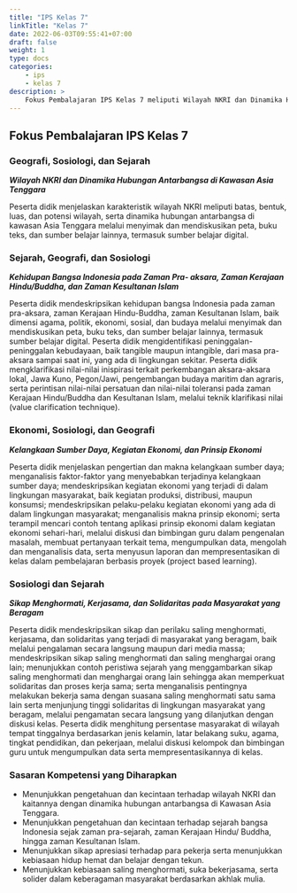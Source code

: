 ```yaml
---
title: "IPS Kelas 7"
linkTitle: "Kelas 7"
date: 2022-06-03T09:55:41+07:00
draft: false
weight: 1
type: docs
categories: 
    - ips
    - kelas 7
description: >
    Fokus Pembalajaran IPS Kelas 7 meliputi Wilayah NKRI dan Dinamika Hubungan Antarbangsa di Kawasan Asia Tenggara, Kehidupan Bangsa Indonesia pada Zaman Pra- aksara, Zaman Kerajaan Hindu/Buddha, dan Zaman Kesultanan Islam, Kelangkaan Sumber Daya, Kegiatan Ekonomi, dan Prinsip Ekonomi. Sikap Menghormati, Kerjasama, dan Solidaritas pada Masyarakat yang Beragam. 
---
```

## Fokus Pembalajaran IPS Kelas 7
### Geografi, Sosiologi, dan Sejarah
***Wilayah NKRI dan Dinamika Hubungan Antarbangsa di Kawasan Asia Tenggara***

Peserta didik menjelaskan karakteristik wilayah NKRI meliputi batas, bentuk, luas, dan potensi wilayah, serta dinamika hubungan antarbangsa di kawasan Asia Tenggara melalui menyimak dan mendiskusikan peta, buku teks, dan sumber belajar lainnya, termasuk sumber belajar digital.

### Sejarah, Geografi, dan Sosiologi
***Kehidupan Bangsa Indonesia pada Zaman Pra- aksara, Zaman Kerajaan Hindu/Buddha, dan Zaman Kesultanan Islam***

Peserta didik mendeskripsikan kehidupan bangsa Indonesia pada zaman pra-aksara, zaman Kerajaan Hindu-Buddha, zaman Kesultanan Islam, baik dimensi agama, politik, ekonomi, sosial, dan budaya melalui menyimak dan mendiskusikan peta, buku teks, dan sumber belajar lainnya, termasuk sumber belajar digital. Peserta didik mengidentifikasi peninggalan-peninggalan kebudayaan, baik tangible maupun intangible, dari masa pra- aksara sampai saat ini, yang ada di lingkungan sekitar. Peserta didik mengklarifikasi nilai-nilai inispirasi terkait perkembangan aksara-aksara lokal, Jawa Kuno, Pegon/Jawi, pengembangan budaya maritim dan agraris, serta perintisan nilai-nilai persatuan dan nilai-nilai toleransi pada zaman Kerajaan Hindu/Buddha dan Kesultanan Islam, melalui teknik klarifikasi nilai (value clarification technique).

### Ekonomi, Sosiologi, dan Geografi
***Kelangkaan Sumber Daya, Kegiatan Ekonomi, dan Prinsip Ekonomi***

Peserta didik menjelaskan pengertian dan makna kelangkaan sumber daya; menganalisis faktor-faktor yang menyebabkan terjadinya kelangkaan sumber daya; mendeskripsikan kegiatan ekonomi yang terjadi di dalam lingkungan masyarakat, baik kegiatan produksi, distribusi, maupun konsumsi; mendeskripsikan pelaku-pelaku kegiatan ekonomi yang ada di dalam lingkungan masyarakat; menganalisis makna prinsip ekonomi; serta terampil mencari contoh tentang aplikasi prinsip ekonomi dalam kegiatan ekonomi sehari-hari, melalui diskusi dan bimbingan guru dalam pengenalan masalah, membuat pertanyaan terkait tema, mengumpulkan data, mengolah dan menganalisis data, serta menyusun laporan dan mempresentasikan di kelas dalam pembelajaran berbasis proyek (project based learning).

### Sosiologi dan Sejarah
***Sikap Menghormati, Kerjasama, dan Solidaritas pada Masyarakat yang Beragam***

Peserta didik mendeskripsikan sikap dan perilaku saling menghormati, kerjasama, dan solidaritas yang terjadi di masyarakat yang beragam, baik melalui pengalaman secara langsung maupun dari media massa; mendeskripsikan sikap saling menghormati dan saling menghargai orang lain; menunjukkan contoh peristiwa sejarah yang menggambarkan sikap saling menghormati dan menghargai orang lain sehingga akan memperkuat solidaritas dan proses kerja sama; serta menganalisis pentingnya melakukan bekerja sama dengan suasana saling menghormati satu sama lain serta menjunjung tinggi solidaritas di lingkungan masyarakat yang beragam, melalui pengamatan secara langsung yang dilanjutkan dengan diskusi kelas. Peserta didik menghitung persentase masyarakat di wilayah tempat tinggalnya berdasarkan jenis kelamin, latar belakang suku, agama, tingkat pendidikan, dan pekerjaan, melalui diskusi kelompok dan bimbingan guru untuk mengumpulkan data serta mempresentasikannya di kelas.

### Sasaran Kompetensi yang Diharapkan
- Menunjukkan pengetahuan dan kecintaan terhadap wilayah NKRI dan kaitannya dengan dinamika hubungan antarbangsa di Kawasan Asia Tenggara.
- Menunjukkan pengetahuan dan kecintaan terhadap sejarah bangsa Indonesia sejak zaman pra-sejarah, zaman Kerajaan Hindu/ Buddha, hingga zaman Kesultanan Islam.
- Menunjukkan sikap apresiasi terhadap para pekerja serta menunjukkan kebiasaan hidup hemat dan belajar dengan tekun.
- Menunjukkan kebiasaan saling menghormati, suka bekerjasama, serta solider dalam keberagaman masyarakat berdasarkan akhlak mulia.

